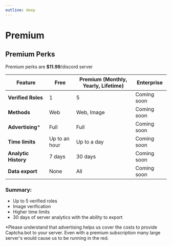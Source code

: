 ```yaml
---
outline: deep
---
```


# Premium

## Premium Perks

Premium perks are **$11.99**/discord server

| **Feature**          | **Free**      | **Premium (Monthly, Yearly, Lifetime)** | **Enterprise** |
|----------------------|---------------|-----------------------------------------|----------------|
| **Verified Roles**   | 1             | 5                                       | Coming soon    |
| **Methods**          | Web           | Web, Image                              | Coming soon    |
| **Advertising***    | Full          | Full                                    | Coming soon    |
| **Time limits**      | Up to an hour | Up to a day                             | Coming soon    |
| **Analytic History** | 7 days        | 30 days                                 | Coming soon    |
| **Data export**      | None          | All                                     | Coming soon    |

### Summary:

- Up to 5 verified roles
- Image verification
- Higher time limits
- 30 days of server analytics with the ability to export

*Please understand that advertising helps us cover the costs to provide Captcha.bot to your server. Even with a premium subscription many large server's would cause us to be running in the red.